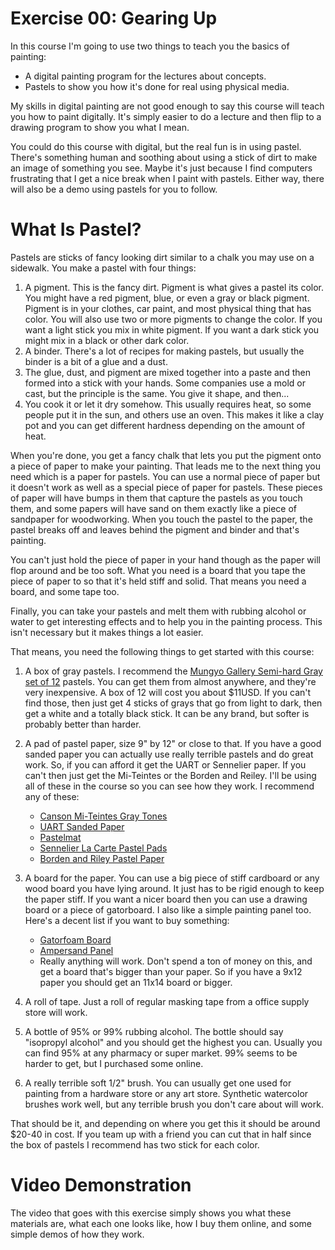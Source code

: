 Exercise 00: Gearing Up
=======================

In this course I'm going to use two things to teach you the basics of painting:

* A digital painting program for the lectures about concepts.
* Pastels to show you how it's done for real using physical media.

My skills in digital painting are not good enough to say this course will teach you how to paint digitally.  It's simply easier to do a lecture and then flip to a drawing program to show you what I mean.

You could do this course with digital, but the real fun is in using pastel.  There's something human and soothing about using a stick of dirt to make an image of something you see.  Maybe it's just because I find computers frustrating that I get a nice break when I paint with pastels.  Either way, there will also be a demo using pastels for you to follow.

What Is Pastel?
===============

Pastels are sticks of fancy looking dirt similar to a chalk you may use on a sidewalk.  You make a pastel with four things:

1. A pigment.  This is the fancy dirt.  Pigment is what gives a pastel its color.  You might have a red pigment, blue, or even a gray or black pigment.  Pigment is in your clothes, car paint, and most physical thing that has color.  You will also use two or more pigments to change the color.  If you want a light stick you mix in white pigment.  If you want a dark stick you might mix in a black or other dark color.
2. A binder.  There's a lot of recipes for making pastels, but usually the binder is a bit of a glue and a dust.
3. The glue, dust, and pigment are mixed together into a paste and then formed into a stick with your hands.  Some companies use a mold or cast, but the principle is the same.  You give it shape, and then...
4. You cook it or let it dry somehow.  This usually requires heat, so some people put it in the sun, and others use an oven.  This makes it like a clay pot and you can get different hardness depending on the amount of heat.

When you're done, you get a fancy chalk that lets you put the pigment onto a piece of paper to make your painting.  That leads me to the next thing you need which is a paper for pastels.  You can use a normal piece of paper but it doesn't work as well as a special piece of paper for pastels.  These pieces of paper will have bumps in them that capture the pastels as you touch them, and some papers will have sand on them exactly like a piece of sandpaper for woodworking.  When you touch the pastel to the paper, the pastel breaks off and leaves behind the pigment and binder and that's painting.

You can't just hold the piece of paper in your hand though as the paper will flop around and be too soft.  What you need is a board that you tape the piece of paper to so that it's held stiff and solid.  That means you need a board, and some tape too.

Finally, you can take your pastels and melt them with rubbing alcohol or water to get interesting effects and to help you in the painting process.  This isn't necessary but it makes things a lot easier.

That means, you need the following things to get started with this course:

1. A box of gray pastels.  I recommend the [Mungyo Gallery Semi-hard Gray set of 12](http://www.jerrysartarama.com/mungyo-gallery-semi-hard-pastel-sets) pastels.  You can get them from almost anywhere, and they're very inexpensive.  A box of 12 will cost you about $11USD.  If you can't find those, then just get 4 sticks of grays that go from light to dark, then get a white and a totally black stick.  It can be any brand, but softer is probably better than harder.
2. A pad of pastel paper, size 9" by 12" or close to that.  If you have a good sanded paper you can actually use really terrible pastels and do great work.  So, if you can afford it get the UART or Sennelier paper.  If you can't then just get the Mi-Teintes or the Borden and Reiley.  I'll be using all of these in the course so you can see how they work. I recommend any of these:

   * [Canson Mi-Teintes Gray Tones](http://www.jerrysartarama.com/canson-mi-teintes-pads)
   * [UART Sanded Paper](http://www.jerrysartarama.com/uart-pastel-paper)
   * [Pastelmat](http://www.jerrysartarama.com/pastelmat)
   * [Sennelier La Carte Pastel Pads](http://www.jerrysartarama.com/sennelier-la-carte-pastel-paper-pads)
   * [Borden and Riley Pastel Paper](http://www.bordenandriley.com/View/410-CharcoalPastel-Paper-Portrait-Grey-Cloth-Bound-Pads)

3. A board for the paper. You can use a big piece of stiff cardboard or any wood board you have lying around.  It just has to be rigid enough to keep the paper stiff.  If you want a nicer board then you can use a drawing board or a piece of gatorboard.  I also like a simple painting panel too.  Here's a decent list if you want to buy something:

   * [Gatorfoam Board](https://www.dickblick.com/products/gatorfoam-board/)
   * [Ampersand Panel](http://www.jerrysartarama.com/ampersand-value-panels-smooth-finish)
   * Really anything will work.  Don't spend a ton of money on this, and get a board that's bigger than your paper.  So if you have a 9x12 paper you should get an 11x14 board or bigger.

4. A roll of tape.  Just a roll of regular masking tape from a office supply store will work.
5. A bottle of 95% or 99% rubbing alcohol.  The bottle should say "isopropyl alcohol" and you should get the highest you can.  Usually you can find 95% at any pharmacy or super market.  99% seems to be harder to get, but I purchased some online.
6. A really terrible soft 1/2" brush.  You can usually get one used for painting from a hardware store or any art store.  Synthetic watercolor brushes work well, but any terrible brush you don't care about will work.

That should be it, and depending on where you get this it should be around $20-40 in cost.  If you team up with a friend you can cut that in half since the box of pastels I recommend has two stick for each color.

Video Demonstration
===================

The video that goes with this exercise simply shows you what these materials are, what each one looks like, how I buy them online, and some simple demos of how they work.

